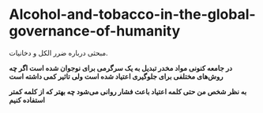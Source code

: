 # Alcohol-and-tobacco-in-the-global-governance-of-humanity
مبحثی درباره ضرر  الکل و دخانیات.


**در جامعه کنونی مواد مخدر تبدیل به یک سرگرمی برای نوجوان شده است اگر چه روش‌های مختلفی برای جلوگیری اعتیاد شده است ولی تاثیر کمی داشته است**

**به نظر شخص من حتی کلمه اعتیاد باعث فشار روانی می‌شود چه بهتر که از کلمه کمتر استفاده کنیم**
